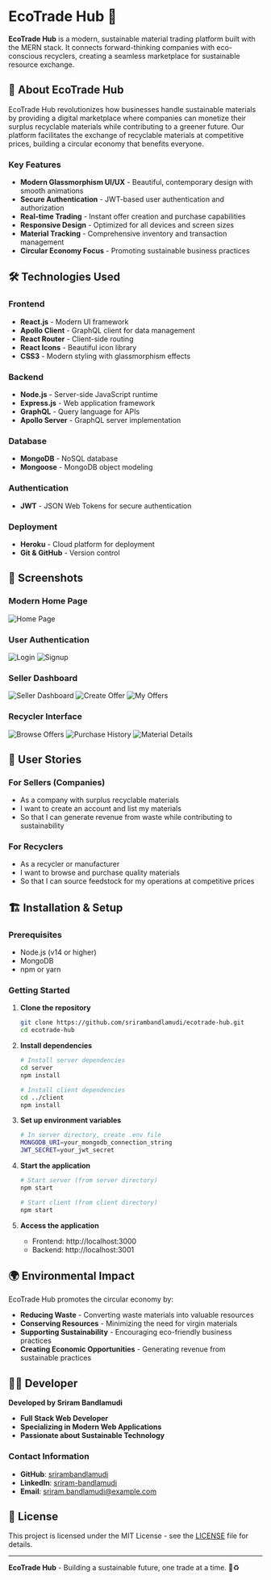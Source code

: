 # EcoTrade Hub 🌱

**EcoTrade Hub** is a modern, sustainable material trading platform built with the MERN stack. It connects forward-thinking companies with eco-conscious recyclers, creating a seamless marketplace for sustainable resource exchange.

## 🌟 About EcoTrade Hub

EcoTrade Hub revolutionizes how businesses handle sustainable materials by providing a digital marketplace where companies can monetize their surplus recyclable materials while contributing to a greener future. Our platform facilitates the exchange of recyclable materials at competitive prices, building a circular economy that benefits everyone.

### Key Features

- **Modern Glassmorphism UI/UX** - Beautiful, contemporary design with smooth animations
- **Secure Authentication** - JWT-based user authentication and authorization
- **Real-time Trading** - Instant offer creation and purchase capabilities
- **Responsive Design** - Optimized for all devices and screen sizes
- **Material Tracking** - Comprehensive inventory and transaction management
- **Circular Economy Focus** - Promoting sustainable business practices


## 🛠️ Technologies Used

### Frontend
- **React.js** - Modern UI framework
- **Apollo Client** - GraphQL client for data management
- **React Router** - Client-side routing
- **React Icons** - Beautiful icon library
- **CSS3** - Modern styling with glassmorphism effects

### Backend
- **Node.js** - Server-side JavaScript runtime
- **Express.js** - Web application framework
- **GraphQL** - Query language for APIs
- **Apollo Server** - GraphQL server implementation

### Database
- **MongoDB** - NoSQL database
- **Mongoose** - MongoDB object modeling

### Authentication
- **JWT** - JSON Web Tokens for secure authentication

### Deployment
- **Heroku** - Cloud platform for deployment
- **Git & GitHub** - Version control

## 📱 Screenshots

### Modern Home Page
![Home Page](./client/src/assets/images/broken-pallets-1.png)

### User Authentication
![Login](./client/src/assets/images/broken-pallets-2.png)
![Signup](./client/src/assets/images/broken-pallets-3.png)

### Seller Dashboard
![Seller Dashboard](./client/src/assets/images/broken-pallets-4.png)
![Create Offer](./client/src/assets/images/broken-pallets-5.png)
![My Offers](./client/src/assets/images/broken-pallets-6.png)

### Recycler Interface
![Browse Offers](./client/src/assets/images/broken-pallets-7.png)
![Purchase History](./client/src/assets/images/broken-pallets-8.png)
![Material Details](./client/src/assets/images/broken-pallets-9.png)

## 🎯 User Stories

### For Sellers (Companies)
- As a company with surplus recyclable materials
- I want to create an account and list my materials
- So that I can generate revenue from waste while contributing to sustainability

### For Recyclers
- As a recycler or manufacturer
- I want to browse and purchase quality materials
- So that I can source feedstock for my operations at competitive prices

## 🏗️ Installation & Setup

### Prerequisites
- Node.js (v14 or higher)
- MongoDB
- npm or yarn

### Getting Started

1. **Clone the repository**
   ```bash
   git clone https://github.com/srirambandlamudi/ecotrade-hub.git
   cd ecotrade-hub
   ```

2. **Install dependencies**
   ```bash
   # Install server dependencies
   cd server
   npm install
   
   # Install client dependencies
   cd ../client
   npm install
   ```

3. **Set up environment variables**
   ```bash
   # In server directory, create .env file
   MONGODB_URI=your_mongodb_connection_string
   JWT_SECRET=your_jwt_secret
   ```

4. **Start the application**
   ```bash
   # Start server (from server directory)
   npm start
   
   # Start client (from client directory)
   npm start
   ```

5. **Access the application**
   - Frontend: http://localhost:3000
   - Backend: http://localhost:3001

## 🌍 Environmental Impact

EcoTrade Hub promotes the circular economy by:
- **Reducing Waste** - Converting waste materials into valuable resources
- **Conserving Resources** - Minimizing the need for virgin materials
- **Supporting Sustainability** - Encouraging eco-friendly business practices
- **Creating Economic Opportunities** - Generating revenue from sustainable practices

## 👨‍💻 Developer

**Developed by Sriram Bandlamudi**

- **Full Stack Web Developer**
- **Specializing in Modern Web Applications**
- **Passionate about Sustainable Technology**

### Contact Information
- **GitHub**: [srirambandlamudi](https://github.com/srirambandlamudi)
- **LinkedIn**: [sriram-bandlamudi](https://www.linkedin.com/in/sriram-bandlamudi)
- **Email**: sriram.bandlamudi@example.com

## 📄 License

This project is licensed under the MIT License - see the [LICENSE](LICENSE) file for details.

---

**EcoTrade Hub** - Building a sustainable future, one trade at a time. 🌱♻️
